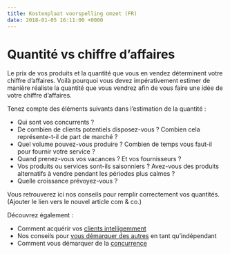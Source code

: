 ```yaml
---
title: Kostenplaat voorspelling omzet (FR)
date: 2018-01-05 16:11:00 +0000
---
```

# Quantité vs chiffre d’affaires

Le prix de vos produits et la quantité que vous en vendez déterminent votre chiffre d’affaires. Voilà pourquoi vous devez impérativement estimer de manière réaliste la quantité que vous vendrez afin de vous faire une idée de votre chiffre d’affaires.

Tenez compte des éléments suivants dans l’estimation de la quantité :

* Qui sont vos concurrents ?
* De combien de clients potentiels disposez-vous ? Combien cela représente-t-il de part de marché ?
* Quel volume pouvez-vous produire ? Combien de temps vous faut-il pour fournir votre service ?
* Quand prenez-vous vos vacances ? Et vos fournisseurs ?
* Vos produits ou services sont-ils saisonniers ? Avez-vous des produits alternatifs à vendre pendant les périodes plus calmes ?
* Quelle croissance prévoyez-vous ?

Vous retrouverez ici nos conseils pour remplir correctement vos quantités. (Ajouter le lien vers le nouvel article com & co.)

Découvrez également :

* Comment acquérir vos [clients intelligemment](http://www.xerius.be/blog/marketing-voor-starters-6-slimme-manieren-om-klanten-te-werven)
* Nos conseils pour [vous démarquer des autres](https://blog.xerius.be/debutant/personal-branding-comment-puis-je-me-demarquer) en tant qu’indépendant
* Comment vous démarquer de la [concurrence](https://www.xerius.be/blog/omgaan-met-concurrentie)